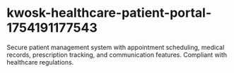 # kwosk-healthcare-patient-portal-1754191177543
Secure patient management system with appointment scheduling, medical records, prescription tracking, and communication features. Compliant with healthcare regulations.
